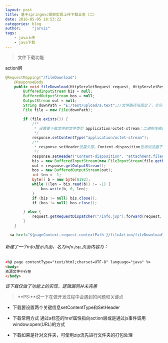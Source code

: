 ```yaml
---
layout: post
title: 基于springmvc框架实现上传下载业务（二）
date: 2016-05-05 18:53:22
categories: blog
author:     "jarvis"
tags:
    - java上传
    - java下载
---
```


> 文件下载功能

action层

``` java
@RequestMapping("/fileDownload")
    @ResponseBody
    public void fileDownload(HttpServletRequest request, HttpServletResponse response) throws IOException, ServletException {
        BufferedInputStream bis = null;
        BufferedOutputStream bos = null;
        OutputStream out = null;
        String downPath = "E:/test/upload/a.text";//文件路径名固定了，实际可发可能是根据id查询或者传值方式确定文件名
        File file = new File(downPath);

        if (file.exists()) {
            /**
             * 设置要下载文件的文件类型 application/octet-stream：二进制传输数据
             */
            response.setContentType("application/octet-stream");
            /**
             * response.setHeader设置头部，Content-disposition告诉浏览器下载的文件名
             */
            response.setHeader("Content-disposition", "attachment;filename=" + URLEncoder.encode(file.getName(), "UTF-8"));
            bis = new BufferedInputStream(new FileInputStream(file.getPath()));
            out = response.getOutputStream();
            bos = new BufferedOutputStream(out);
            int len = -1;
            byte[] b = new byte[8192];
            while ((len = bis.read(b)) != -1) {
                bos.write(b, 0, len);
            }
            if (bis != null) bis.close();
            if (bos != null) bos.close();

        } else {
            request.getRequestDispatcher("/info.jsp").forward(request, response);
        }
    }
```

``` html
  <a href="${pageContext.request.contextPath }/fileAction/fileDownload">点击下载</a>
```

###### 新建了一个info提示页面，名为info.jsp,页面内容为：

``` html
<%@ page contentType="text/html;charset=UTF-8" language="java" %>
<body>
资源文件不存在
</body>

```

*该下载仅做了功能上的实现，逻辑漏洞并未完善*

>**PS:**说一下在做开发过程中会遇到的问题和关键点

* 下载要设置两个关键信息setContentType和SetHeader

* 下载常用方式 通过a标签的href属性指向action层或是通过js事件调用window.open(URL)的方式

* 下载如果是针对文件夹，可使用zip流先进行文件夹的打包处理
